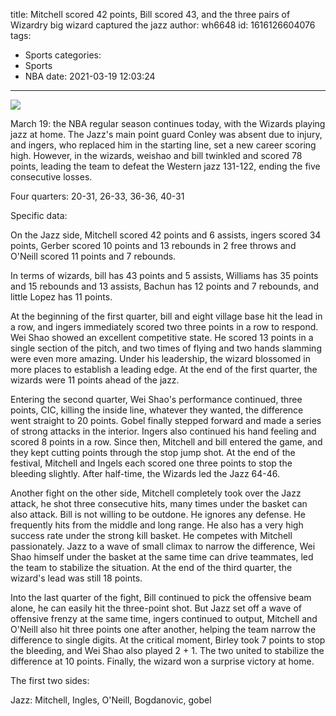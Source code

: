 title: Mitchell scored 42 points, Bill scored 43, and the three pairs of Wizardry big wizard captured the jazz
author: wh6648
id: 1616126604076
tags: 
- Sports
categories: 
- Sports
- NBA
date: 2021-03-19 12:03:24
---
![](https://p3.itc.cn/images01/20210319/615115b383554ba6bff2ce259a78e650.jpeg)


March 19: the NBA regular season continues today, with the Wizards playing jazz at home. The Jazz's main point guard Conley was absent due to injury, and ingers, who replaced him in the starting line, set a new career scoring high. However, in the wizards, weishao and bill twinkled and scored 78 points, leading the team to defeat the Western jazz 131-122, ending the five consecutive losses.

Four quarters: 20-31, 26-33, 36-36, 40-31

Specific data:

On the Jazz side, Mitchell scored 42 points and 6 assists, ingers scored 34 points, Gerber scored 10 points and 13 rebounds in 2 free throws and O'Neill scored 11 points and 7 rebounds.

In terms of wizards, bill has 43 points and 5 assists, Williams has 35 points and 15 rebounds and 13 assists, Bachun has 12 points and 7 rebounds, and little Lopez has 11 points.

At the beginning of the first quarter, bill and eight village base hit the lead in a row, and ingers immediately scored two three points in a row to respond. Wei Shao showed an excellent competitive state. He scored 13 points in a single section of the pitch, and two times of flying and two hands slamming were even more amazing. Under his leadership, the wizard blossomed in more places to establish a leading edge. At the end of the first quarter, the wizards were 11 points ahead of the jazz.

Entering the second quarter, Wei Shao's performance continued, three points, CIC, killing the inside line, whatever they wanted, the difference went straight to 20 points. Gobel finally stepped forward and made a series of strong attacks in the interior. Ingers also continued his hand feeling and scored 8 points in a row. Since then, Mitchell and bill entered the game, and they kept cutting points through the stop jump shot. At the end of the festival, Mitchell and Ingels each scored one three points to stop the bleeding slightly. After half-time, the Wizards led the Jazz 64-46.

Another fight on the other side, Mitchell completely took over the Jazz attack, he shot three consecutive hits, many times under the basket can also attack. Bill is not willing to be outdone. He ignores any defense. He frequently hits from the middle and long range. He also has a very high success rate under the strong kill basket. He competes with Mitchell passionately. Jazz to a wave of small climax to narrow the difference, Wei Shao himself under the basket at the same time can drive teammates, led the team to stabilize the situation. At the end of the third quarter, the wizard's lead was still 18 points.

Into the last quarter of the fight, Bill continued to pick the offensive beam alone, he can easily hit the three-point shot. But Jazz set off a wave of offensive frenzy at the same time, ingers continued to output, Mitchell and O'Neill also hit three points one after another, helping the team narrow the difference to single digits. At the critical moment, Birley took 7 points to stop the bleeding, and Wei Shao also played 2 + 1. The two united to stabilize the difference at 10 points. Finally, the wizard won a surprise victory at home.

The first two sides:

Jazz: Mitchell, Ingles, O'Neill, Bogdanovic, gobel

